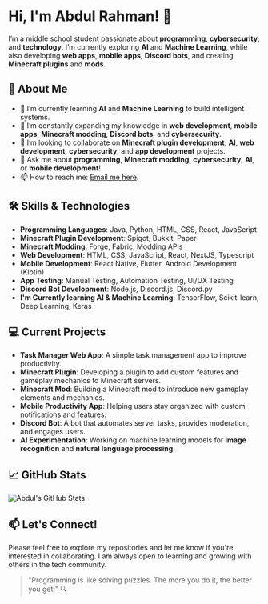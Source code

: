 # Hi, I'm Abdul Rahman! 👋

I’m a middle school student passionate about **programming**, **cybersecurity**, and **technology**. I’m currently exploring **AI** and **Machine Learning**, while also developing **web apps**, **mobile apps**, **Discord bots**, and creating **Minecraft plugins** and **mods**.

## 🚀 About Me
- 🔭 I’m currently learning **AI** and **Machine Learning** to build intelligent systems.
- 🌱 I’m constantly expanding my knowledge in **web development**, **mobile apps**, **Minecraft modding**, **Discord bots**, and **cybersecurity**.
- 👯 I’m looking to collaborate on **Minecraft plugin development**, **AI**, **web development**, **cybersecurity**, and **app development** projects.
- 💬 Ask me about **programming**, **Minecraft modding**, **cybersecurity**, **AI**, or **mobile development**!
- 📫 How to reach me: [Email me here](mailto:abdelrahmanthegames82@gmail.com).

## 🛠️ Skills & Technologies
- **Programming Languages**: Java, Python, HTML, CSS, React, JavaScript
- **Minecraft Plugin Development**: Spigot, Bukkit, Paper
- **Minecraft Modding**: Forge, Fabric, Modding APIs
- **Web Development**: HTML, CSS, JavaScript, React, NextJS, Typescript
- **Mobile Development**: React Native, Flutter, Android Development (Klotin)
- **App Testing**: Manual Testing, Automation Testing, UI/UX Testing
- **Discord Bot Development**: Node.js, Discord.js, Discord.py
- **I'm Currently learning AI & Machine Learning**: TensorFlow, Scikit-learn, Deep Learning, Keras

## 💻 Current Projects
- **Task Manager Web App**: A simple task management app to improve productivity.
- **Minecraft Plugin**: Developing a plugin to add custom features and gameplay mechanics to Minecraft servers.
- **Minecraft Mod**: Building a Minecraft mod to introduce new gameplay elements and mechanics.
- **Mobile Productivity App**: Helping users stay organized with custom notifications and features.
- **Discord Bot**: A bot that automates server tasks, provides moderation, and engages users.
- **AI Experimentation**: Working on machine learning models for **image recognition** and **natural language processing**.

## 📈 GitHub Stats
![Abdul's GitHub Stats](https://github-readme-stats.vercel.app/api?username=AbdulRahman&show_icons=true&hide_title=true&hide=prs)

## 📫 Let's Connect!
Please feel free to explore my repositories and let me know if you're interested in collaborating. I am always open to learning and growing with others in the tech community.

> "Programming is like solving puzzles. The more you do it, the better you get!" 🔍
